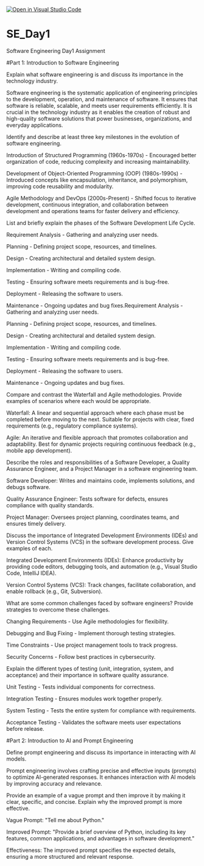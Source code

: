 [![Open in Visual Studio Code](https://classroom.github.com/assets/open-in-vscode-2e0aaae1b6195c2367325f4f02e2d04e9abb55f0b24a779b69b11b9e10269abc.svg)](https://classroom.github.com/online_ide?assignment_repo_id=18392944&assignment_repo_type=AssignmentRepo)
# SE_Day1
Software Engineering Day1 Assignment

#Part 1: Introduction to Software Engineering

Explain what software engineering is and discuss its importance in the technology industry.

Software engineering is the systematic application of engineering principles to the development, operation, and maintenance of software. It ensures that software is reliable, scalable, and meets user requirements efficiently. It is crucial in the technology industry as it enables the creation of robust and high-quality software solutions that power businesses, organizations, and everyday applications.


Identify and describe at least three key milestones in the evolution of software engineering.

Introduction of Structured Programming (1960s-1970s) - Encouraged better organization of code, reducing complexity and increasing maintainability.

Development of Object-Oriented Programming (OOP) (1980s-1990s) - Introduced concepts like encapsulation, inheritance, and polymorphism, improving code reusability and modularity.

Agile Methodology and DevOps (2000s-Present) - Shifted focus to iterative development, continuous integration, and collaboration between development and operations teams for faster delivery and efficiency.

List and briefly explain the phases of the Software Development Life Cycle.

Requirement Analysis - Gathering and analyzing user needs.

Planning - Defining project scope, resources, and timelines.

Design - Creating architectural and detailed system design.

Implementation - Writing and compiling code.

Testing - Ensuring software meets requirements and is bug-free.

Deployment - Releasing the software to users.

Maintenance - Ongoing updates and bug fixes.Requirement Analysis - Gathering and analyzing user needs.

Planning - Defining project scope, resources, and timelines.

Design - Creating architectural and detailed system design.

Implementation - Writing and compiling code.

Testing - Ensuring software meets requirements and is bug-free.

Deployment - Releasing the software to users.

Maintenance - Ongoing updates and bug fixes.


Compare and contrast the Waterfall and Agile methodologies. Provide examples of scenarios where each would be appropriate.

Waterfall: A linear and sequential approach where each phase must be completed before moving to the next. Suitable for projects with clear, fixed requirements (e.g., regulatory compliance systems).

Agile: An iterative and flexible approach that promotes collaboration and adaptability. Best for dynamic projects requiring continuous feedback (e.g., mobile app development).

Describe the roles and responsibilities of a Software Developer, a Quality Assurance Engineer, and a Project Manager in a software engineering team.

Software Developer: Writes and maintains code, implements solutions, and debugs software.

Quality Assurance Engineer: Tests software for defects, ensures compliance with quality standards.

Project Manager: Oversees project planning, coordinates teams, and ensures timely delivery.

Discuss the importance of Integrated Development Environments (IDEs) and Version Control Systems (VCS) in the software development process. Give examples of each.

Integrated Development Environments (IDEs): Enhance productivity by providing code editors, debugging tools, and automation (e.g., Visual Studio Code, IntelliJ IDEA).

Version Control Systems (VCS): Track changes, facilitate collaboration, and enable rollback (e.g., Git, Subversion).


What are some common challenges faced by software engineers? Provide strategies to overcome these challenges.

Changing Requirements - Use Agile methodologies for flexibility.

Debugging and Bug Fixing - Implement thorough testing strategies.

Time Constraints - Use project management tools to track progress.

Security Concerns - Follow best practices in cybersecurity.

Explain the different types of testing (unit, integration, system, and acceptance) and their importance in software quality assurance.

Unit Testing - Tests individual components for correctness.

Integration Testing - Ensures modules work together properly.

System Testing - Tests the entire system for compliance with requirements.

Acceptance Testing - Validates the software meets user expectations before release.

#Part 2: Introduction to AI and Prompt Engineering


Define prompt engineering and discuss its importance in interacting with AI models.

Prompt engineering involves crafting precise and effective inputs (prompts) to optimize AI-generated responses. It enhances interaction with AI models by improving accuracy and relevance.

Provide an example of a vague prompt and then improve it by making it clear, specific, and concise. Explain why the improved prompt is more effective.

Vague Prompt: "Tell me about Python."

Improved Prompt: "Provide a brief overview of Python, including its key features, common applications, and advantages in software development."

Effectiveness: The improved prompt specifies the expected details, ensuring a more structured and relevant response.